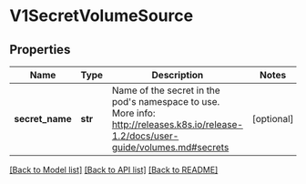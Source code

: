 # V1SecretVolumeSource

## Properties
Name | Type | Description | Notes
------------ | ------------- | ------------- | -------------
**secret_name** | **str** | Name of the secret in the pod&#39;s namespace to use. More info: http://releases.k8s.io/release-1.2/docs/user-guide/volumes.md#secrets | [optional] 

[[Back to Model list]](../README.md#documentation-for-models) [[Back to API list]](../README.md#documentation-for-api-endpoints) [[Back to README]](../README.md)


